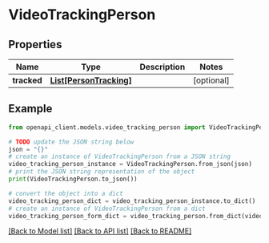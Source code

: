 # VideoTrackingPerson


## Properties

Name | Type | Description | Notes
------------ | ------------- | ------------- | -------------
**tracked** | [**List[PersonTracking]**](PersonTracking.md) |  | [optional] 

## Example

```python
from openapi_client.models.video_tracking_person import VideoTrackingPerson

# TODO update the JSON string below
json = "{}"
# create an instance of VideoTrackingPerson from a JSON string
video_tracking_person_instance = VideoTrackingPerson.from_json(json)
# print the JSON string representation of the object
print(VideoTrackingPerson.to_json())

# convert the object into a dict
video_tracking_person_dict = video_tracking_person_instance.to_dict()
# create an instance of VideoTrackingPerson from a dict
video_tracking_person_form_dict = video_tracking_person.from_dict(video_tracking_person_dict)
```
[[Back to Model list]](../README.md#documentation-for-models) [[Back to API list]](../README.md#documentation-for-api-endpoints) [[Back to README]](../README.md)


